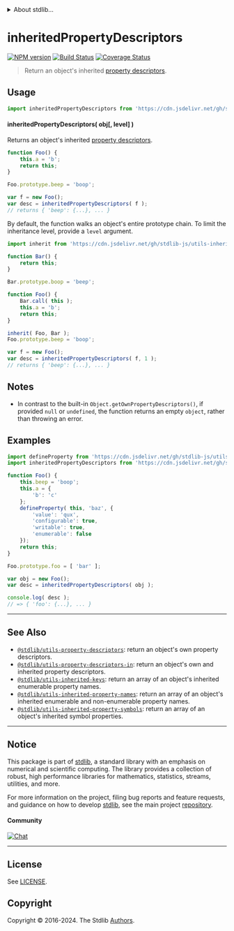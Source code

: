 <!--

@license Apache-2.0

Copyright (c) 2018 The Stdlib Authors.

Licensed under the Apache License, Version 2.0 (the "License");
you may not use this file except in compliance with the License.
You may obtain a copy of the License at

   http://www.apache.org/licenses/LICENSE-2.0

Unless required by applicable law or agreed to in writing, software
distributed under the License is distributed on an "AS IS" BASIS,
WITHOUT WARRANTIES OR CONDITIONS OF ANY KIND, either express or implied.
See the License for the specific language governing permissions and
limitations under the License.

-->


<details>
  <summary>
    About stdlib...
  </summary>
  <p>We believe in a future in which the web is a preferred environment for numerical computation. To help realize this future, we've built stdlib. stdlib is a standard library, with an emphasis on numerical and scientific computation, written in JavaScript (and C) for execution in browsers and in Node.js.</p>
  <p>The library is fully decomposable, being architected in such a way that you can swap out and mix and match APIs and functionality to cater to your exact preferences and use cases.</p>
  <p>When you use stdlib, you can be absolutely certain that you are using the most thorough, rigorous, well-written, studied, documented, tested, measured, and high-quality code out there.</p>
  <p>To join us in bringing numerical computing to the web, get started by checking us out on <a href="https://github.com/stdlib-js/stdlib">GitHub</a>, and please consider <a href="https://opencollective.com/stdlib">financially supporting stdlib</a>. We greatly appreciate your continued support!</p>
</details>

# inheritedPropertyDescriptors

[![NPM version][npm-image]][npm-url] [![Build Status][test-image]][test-url] [![Coverage Status][coverage-image]][coverage-url] <!-- [![dependencies][dependencies-image]][dependencies-url] -->

> Return an object's inherited [property descriptors][@stdlib/utils/property-descriptors].



<section class="usage">

## Usage

<!-- eslint-disable id-length -->

```javascript
import inheritedPropertyDescriptors from 'https://cdn.jsdelivr.net/gh/stdlib-js/utils-inherited-property-descriptors@deno/mod.js';
```

#### inheritedPropertyDescriptors( obj\[, level] )

Returns an object's inherited [property descriptors][@stdlib/utils/property-descriptors].

<!-- eslint-disable id-length -->

```javascript
function Foo() {
    this.a = 'b';
    return this;
}

Foo.prototype.beep = 'boop';

var f = new Foo();
var desc = inheritedPropertyDescriptors( f );
// returns { 'beep': {...}, ... }
```

By default, the function walks an object's entire prototype chain. To limit the inheritance level, provide a `level` argument.

<!-- eslint-disable id-length -->

```javascript
import inherit from 'https://cdn.jsdelivr.net/gh/stdlib-js/utils-inherit@deno/mod.js';

function Bar() {
    return this;
}

Bar.prototype.boop = 'beep';

function Foo() {
    Bar.call( this );
    this.a = 'b';
    return this;
}

inherit( Foo, Bar );
Foo.prototype.beep = 'boop';

var f = new Foo();
var desc = inheritedPropertyDescriptors( f, 1 );
// returns { 'beep': {...}, ... }
```

</section>

<!-- /.usage -->

<section class="notes">

## Notes

-   In contrast to the built-in `Object.getOwnPropertyDescriptors()`, if provided `null` or `undefined`, the function returns an empty `object`, rather than throwing an error.

</section>

<!-- /.notes -->

<section class="examples">

## Examples

<!-- eslint-disable id-length -->

<!-- eslint no-undef: "error" -->

```javascript
import defineProperty from 'https://cdn.jsdelivr.net/gh/stdlib-js/utils-define-property@deno/mod.js';
import inheritedPropertyDescriptors from 'https://cdn.jsdelivr.net/gh/stdlib-js/utils-inherited-property-descriptors@deno/mod.js';

function Foo() {
    this.beep = 'boop';
    this.a = {
        'b': 'c'
    };
    defineProperty( this, 'baz', {
        'value': 'qux',
        'configurable': true,
        'writable': true,
        'enumerable': false
    });
    return this;
}

Foo.prototype.foo = [ 'bar' ];

var obj = new Foo();
var desc = inheritedPropertyDescriptors( obj );

console.log( desc );
// => { 'foo': {...}, ... }
```

</section>

<!-- /.examples -->

<!-- Section for related `stdlib` packages. Do not manually edit this section, as it is automatically populated. -->

<section class="related">

* * *

## See Also

-   <span class="package-name">[`@stdlib/utils-property-descriptors`][@stdlib/utils/property-descriptors]</span><span class="delimiter">: </span><span class="description">return an object's own property descriptors.</span>
-   <span class="package-name">[`@stdlib/utils-property-descriptors-in`][@stdlib/utils/property-descriptors-in]</span><span class="delimiter">: </span><span class="description">return an object's own and inherited property descriptors.</span>
-   <span class="package-name">[`@stdlib/utils-inherited-keys`][@stdlib/utils/inherited-keys]</span><span class="delimiter">: </span><span class="description">return an array of an object's inherited enumerable property names.</span>
-   <span class="package-name">[`@stdlib/utils-inherited-property-names`][@stdlib/utils/inherited-property-names]</span><span class="delimiter">: </span><span class="description">return an array of an object's inherited enumerable and non-enumerable property names.</span>
-   <span class="package-name">[`@stdlib/utils-inherited-property-symbols`][@stdlib/utils/inherited-property-symbols]</span><span class="delimiter">: </span><span class="description">return an array of an object's inherited symbol properties.</span>

</section>

<!-- /.related -->

<!-- Section for all links. Make sure to keep an empty line after the `section` element and another before the `/section` close. -->


<section class="main-repo" >

* * *

## Notice

This package is part of [stdlib][stdlib], a standard library with an emphasis on numerical and scientific computing. The library provides a collection of robust, high performance libraries for mathematics, statistics, streams, utilities, and more.

For more information on the project, filing bug reports and feature requests, and guidance on how to develop [stdlib][stdlib], see the main project [repository][stdlib].

#### Community

[![Chat][chat-image]][chat-url]

---

## License

See [LICENSE][stdlib-license].


## Copyright

Copyright &copy; 2016-2024. The Stdlib [Authors][stdlib-authors].

</section>

<!-- /.stdlib -->

<!-- Section for all links. Make sure to keep an empty line after the `section` element and another before the `/section` close. -->

<section class="links">

[npm-image]: http://img.shields.io/npm/v/@stdlib/utils-inherited-property-descriptors.svg
[npm-url]: https://npmjs.org/package/@stdlib/utils-inherited-property-descriptors

[test-image]: https://github.com/stdlib-js/utils-inherited-property-descriptors/actions/workflows/test.yml/badge.svg?branch=v0.1.1
[test-url]: https://github.com/stdlib-js/utils-inherited-property-descriptors/actions/workflows/test.yml?query=branch:v0.1.1

[coverage-image]: https://img.shields.io/codecov/c/github/stdlib-js/utils-inherited-property-descriptors/main.svg
[coverage-url]: https://codecov.io/github/stdlib-js/utils-inherited-property-descriptors?branch=main

<!--

[dependencies-image]: https://img.shields.io/david/stdlib-js/utils-inherited-property-descriptors.svg
[dependencies-url]: https://david-dm.org/stdlib-js/utils-inherited-property-descriptors/main

-->

[chat-image]: https://img.shields.io/gitter/room/stdlib-js/stdlib.svg
[chat-url]: https://app.gitter.im/#/room/#stdlib-js_stdlib:gitter.im

[stdlib]: https://github.com/stdlib-js/stdlib

[stdlib-authors]: https://github.com/stdlib-js/stdlib/graphs/contributors

[umd]: https://github.com/umdjs/umd
[es-module]: https://developer.mozilla.org/en-US/docs/Web/JavaScript/Guide/Modules

[deno-url]: https://github.com/stdlib-js/utils-inherited-property-descriptors/tree/deno
[deno-readme]: https://github.com/stdlib-js/utils-inherited-property-descriptors/blob/deno/README.md
[umd-url]: https://github.com/stdlib-js/utils-inherited-property-descriptors/tree/umd
[umd-readme]: https://github.com/stdlib-js/utils-inherited-property-descriptors/blob/umd/README.md
[esm-url]: https://github.com/stdlib-js/utils-inherited-property-descriptors/tree/esm
[esm-readme]: https://github.com/stdlib-js/utils-inherited-property-descriptors/blob/esm/README.md
[branches-url]: https://github.com/stdlib-js/utils-inherited-property-descriptors/blob/main/branches.md

[stdlib-license]: https://raw.githubusercontent.com/stdlib-js/utils-inherited-property-descriptors/main/LICENSE

[@stdlib/utils/property-descriptors]: https://github.com/stdlib-js/utils-property-descriptors/tree/deno

<!-- <related-links> -->

[@stdlib/utils/property-descriptors-in]: https://github.com/stdlib-js/utils-property-descriptors-in/tree/deno

[@stdlib/utils/inherited-keys]: https://github.com/stdlib-js/utils-inherited-keys/tree/deno

[@stdlib/utils/inherited-property-names]: https://github.com/stdlib-js/utils-inherited-property-names/tree/deno

[@stdlib/utils/inherited-property-symbols]: https://github.com/stdlib-js/utils-inherited-property-symbols/tree/deno

<!-- </related-links> -->

</section>

<!-- /.links -->
